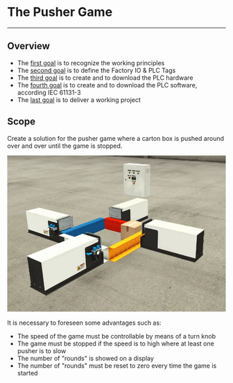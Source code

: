 # The Pusher Game
_____________________________________
## Overview
-   The [first goal](Ex03/Subchapter04_01.md) is to recognize the working principles
-   The [second goal](Ex03/Subchapter04_02.md) is to define the Factory IO & PLC Tags
-   The [third goal](Ex03/Subchapter04_03.md) is to create and to download the PLC hardware
-   The [fourth goal](Ex03/Subchapter04_04.md) is to create and to download the PLC software, according IEC 61131-3
-   The [last goal](Ex03/Subchapter04_05.md) is to deliver a working project

## Scope
Create a solution for the pusher game where a carton box is pushed around over and over until the game is stopped.

![The Pusher Game](../Ex03/Images/The_Pusher_Game.jpg)

It is necessary to foreseen some advantages such as:
-  The speed of the game must be controllable by means of a turn knob
-  The game must be stopped if the speed is to high where at least one pusher is to slow
-  The number of "rounds" is showed on a display
-  The number of "rounds" must be reset to zero every time the game is started
